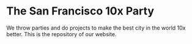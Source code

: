 # The San Francisco 10x Party

We throw parties and do projects to make the best city in the world 10x better. This is the repository of our website.
